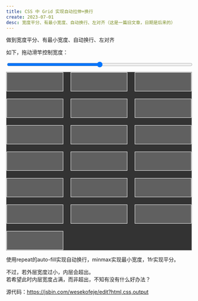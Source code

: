 ```yaml
---
title: CSS 中 Grid 实现自动拉伸+换行
create: 2023-07-01
desc: 宽度平分、有最小宽度、自动换行、左对齐（这是一篇旧文章，日期是后来的）
---
```


做到宽度平分、有最小宽度、自动换行、左对齐

如下，拖动滑竿控制宽度：

<input id="rangegrid" type="range" min="0" max="100" step="any" v-model="wdt">
<div id="containergrid">
  <div></div><div></div><div></div><div></div><div></div><div></div><div></div><div></div><div></div><div></div><div></div><div></div><div></div><div></div><div></div><div></div><div></div><div></div><div></div>
</div>

使用repeat的auto-fill实现自动换行，minmax实现最小宽度，1fr实现平分。

不过，若外层宽度过小，内层会超出。  
若希望此时内层宽度占满，而非超出，不知有没有什么好办法？

源代码：<https://jsbin.com/wesekofeje/edit?html,css,output>

<style>
#rangegrid{
  width: 100%
}
#containergrid{
  display: grid;
  grid-template-columns: repeat(auto-fill, minmax(/*最小值*/ 120px, 1fr));
  grid-gap: 20px;

  margin: 10px 0;
  background-color: #333;
  border: 1px solid #888;
  width: v-bind(wdt + '%');
}
#containergrid>div {
  background: #8888;
  border: 1px solid #FFF;
  height: 50px;
}
</style>

<script setup>
  import { ref } from 'vue'
  const wdt = ref(100)
</script>